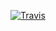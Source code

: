 [![Travis](https://img.shields.io/travis/Cratis/DotNET.Specifications.svg?label=travis-ci)](https://travis-ci.org/Cratis/DotNET.Specifications)
